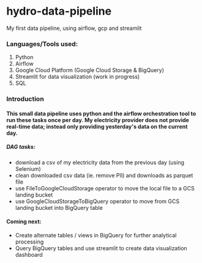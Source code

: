 # hydro-data-pipeline
My first data pipeline, using airflow, gcp and streamlit 

### Languages/Tools used:
1. Python
2. Airflow
3. Google Cloud Platform (Google Cloud Storage & BigQuery) 
4. Streamlit for data visualization (work in progress)
5. SQL

### Introduction 
#### This small data pipeline uses python and the airflow orchestration tool to run these tasks once per day. My electricity provider does not provide real-time data; instead only providing yesterday's data on the current day.
##### DAG tasks: 
- download a csv of my electricity data from the previous day (using Selenium) 
- clean downloaded csv data (ie. remove PII) and downloads as parquet file 
- use FileToGoogleCloudStorage operator to move the local file to a GCS landing bucket 
- use GoogleCloudStorageToBigQuery operator to move from GCS landing bucket into BigQuery table

#### Coming next:
- Create alternate tables / views in BigQuery for further analytical processing
- Query BigQuery tables and use streamlit to create data visualization dashboard 
